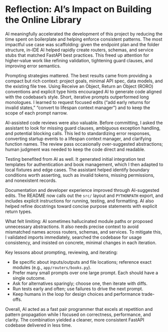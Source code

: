 # Reflection: AI’s Impact on Building the Online Library

AI meaningfully accelerated the development of this project by reducing the time spent on boilerplate and helping enforce consistent patterns. The most impactful use case was scaffolding: given the endpoint plan and the folder structure, in-IDE AI helped rapidly create routers, schemas, and service stubs that matched FastAPI best practices. This freed up attention for higher‑value work like refining validation, tightening guard clauses, and improving error semantics.

Prompting strategies mattered. The best results came from providing a compact but rich context: project goals, minimal API spec, data models, and the existing file tree. Using Receive an Object, Return an Object (RORO) conventions and explicit type hints encouraged AI to generate code aligned with the codebase’s style. Short, iterative prompts outperformed long monologues. I learned to request focused edits (“add early returns for invalid states,” “convert to lifespan context manager”) and to keep the scope of each prompt narrow.

AI-assisted code reviews were also valuable. Before committing, I asked the assistant to look for missing guard clauses, ambiguous exception handling, and potential blocking calls. This led to standardizing error responses, converting startup events to a lifespan context manager, and clarifying function names. The review pass occasionally over-suggested abstractions; human judgment was needed to keep the code direct and readable.

Testing benefited from AI as well. It generated initial integration test templates for authentication and book management, which I then adapted to local fixtures and edge cases. The assistant helped identify boundary conditions worth asserting, such as invalid tokens, missing permissions, and nonexistent records.

Documentation and developer experience improved through AI-suggested edits. The README now calls out the `src/` layout and `PYTHONPATH` export, and includes explicit instructions for running, testing, and formatting. AI also helped refine docstrings toward concise purpose statements with explicit return types.

What felt limiting: AI sometimes hallucinated module paths or proposed unnecessary abstractions. It also needs precise context to avoid mismatched names across routers, schemas, and services. To mitigate this, I validated imports immediately, searched the codebase for usage consistency, and insisted on concrete, minimal changes in each iteration.

Key lessons about prompting, reviewing, and iterating:

- Be specific about inputs/outputs and file locations; reference exact modules (e.g., `app/routers/books.py`).
- Prefer many small prompts over one large prompt. Each should have a single outcome.
- Ask for alternatives sparingly; choose one, then iterate with diffs.
- Run tests early and often; use failures to drive the next prompt.
- Keep humans in the loop for design choices and performance trade-offs.

Overall, AI acted as a fast pair programmer that excels at repetition and pattern propagation while I focused on correctness, performance, and clarity. The combination yielded a cleaner, more consistent FastAPI codebase delivered in less time.


